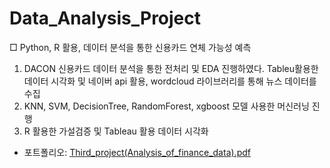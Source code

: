 
# Data_Analysis_Project
□ Python, R 활용, 데이터 분석을 통한 신용카드 연체 가능성 예측
 1. DACON 신용카드 데이터 분석을 통한 전처리 및 EDA 진행하였다. Tableu활용한 데이터 
    시각화 및 네이버 api 활용, wordcloud 라이브러리를 통해 뉴스 데이터를 수집
 2. KNN, SVM, DecisionTree, RandomForest, xgboost 모델 사용한 머신러닝 진행
 3. R 활용한 가설검증 및 Tableau 활용 데이터 시각화
  * 포트폴리오: [Third_project(Analysis_of_finance_data).pdf](https://github.com/kanu21sj/Data_Analysis_Project/files/6581275/-.pdf)
